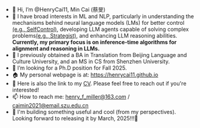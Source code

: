 - 👋 Hi, I’m @HenryCai11, Min Cai (蔡旻)
- 👀 I have broad interests in ML and NLP, particularly in understanding the mechanisms behind neural language models
(LMs) for better control [(e.g., SelfControl)](http://llm-self-control.github.io/), developing LLM agents capable of solving complex problems[(e.g., Strategist)](http://llm-strategist.github.io/), and enhancing LLM reasoning abilities. **Currently, my primary focus is on inference-time algorithms for alignment and reasoning in LLMs.**
- 🌱 I previously obtained a BA in Translation from Beijing Language and Culture University, and an MS in CS from Shenzhen University.
- 💞️ I’m looking for a Ph.D position for Fall 2025.
- 🏠 My personal webpage is at: https://henrycai11.github.io
- 📖 Here is also the link to my [CV](https://henrycai11.github.io/cv/). Please feel free to reach out if you're interested!
- 📫 How to reach me: henry_f_miller@163.com / caimin2021@email.szu.edu.cn
- 🎯 I'm building something useful and cool (from my perspectives). Looking forward to releasing it by March, 2025!!!💪
